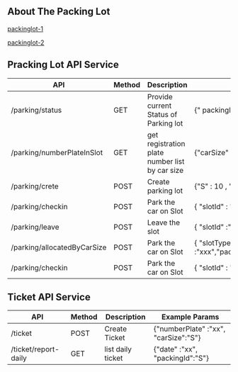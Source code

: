 
<!-- ABOUT THE PROJECT -->
## About The Packing Lot

[packinglot-1]

[packinglot-2]
## Pracking Lot API Service

API | Method | Description | Example Params
------------ | ------------- | ------------- | -------------
/parking/status | GET | Provide current Status of   Parking lot  | {" packingId" : "xxxx"}
/parking/numberPlateInSlot | GET | get registration plate number list by car size | {"carSize" : "S", packingId : "xxxx"}
/parking/crete | POST | Create parking lot | {"S" : 10 , "M":10 , "L"}
/parking/checkin | POST | Park the car on Slot  | { "slotId" : "xxxx"}
/parking/leave | POST | Leave the slot   | { "slotId" :"xxx","packingId":"xxx","slotType":"xxxxx"}
/parking/allocatedByCarSize | POST | Park the car on Slot  | { "slotType" :"xxx","packingId":"xxx","numberPlate":"xxxxx","carSize":"S"}
/parking/checkin | POST | Park the car on Slot  | { "slotId" : "xxxx"}



## Ticket API Service

API | Method | Description | Example Params
------------ | ------------- | ------------- | -------------
/ticket | POST | Create Ticket |{"numberPlate" :"xx", "carSize":"S"}
/ticket/report-daily | GET | list  daily ticket  |{"date" :"xx", "packingId":"S"}


<!-- MARKDOWN LINKS & IMAGES -->
[packinglot-1]: images/packinglot-1.png
[packinglot-2]: images/packinglot-2.png
